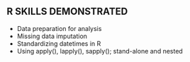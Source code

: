 ## R SKILLS DEMONSTRATED
- Data preparation for analysis
- Missing data imputation
- Standardizing datetimes in R
- Using apply(), lapply(), sapply(); stand-alone and nested
